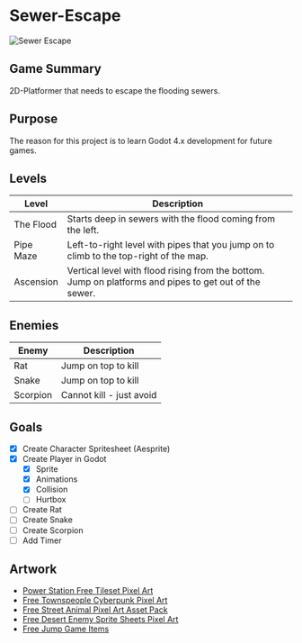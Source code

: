 # Sewer-Escape

![Sewer Escape](resources/sewer-escape-rock.gif)

## Game Summary
2D-Platformer that needs to escape the flooding sewers.

## Purpose
The reason for this project is to learn Godot 4.x development for future games.

## Levels
| Level       | Description |
| ----------- | ----------- |
| The Flood   | Starts deep in sewers with the flood coming from the left. |
| Pipe Maze   | Left-to-right level with pipes that you jump on to climb to the top-right of the map. |
| Ascension   | Vertical level with flood rising from the bottom. Jump on platforms and pipes to get out of the sewer. |

## Enemies
| Enemy | Description |
| ----- | ----------- |
| Rat   | Jump on top to kill |
| Snake | Jump on top to kill |
| Scorpion | Cannot kill - just avoid |

## Goals

- [x] Create Character Spritesheet (Aesprite)
- [x] Create Player in Godot
    - [x] Sprite
    - [x] Animations
    - [x] Collision
    - [ ] Hurtbox
- [ ] Create Rat
- [ ] Create Snake
- [ ] Create Scorpion
- [ ] Add Timer

## Artwork
* [Power Station Free Tileset Pixel Art](https://craftpix.net/freebies/power-station-free-tileset-pixel-art/)
* [Free Townspeople Cyberpunk Pixel Art](https://craftpix.net/freebies/free-townspeople-cyberpunk-pixel-art/)
* [Free Street Animal Pixel Art Asset Pack](https://craftpix.net/freebies/free-street-animal-pixel-art-asset-pack/)
* [Free Desert Enemy Sprite Sheets Pixel Art](https://craftpix.net/freebies/free-desert-enemy-sprite-sheets-pixel-art/)
* [Free Jump Game Items](https://craftpix.net/freebies/free-jump-game-items/)